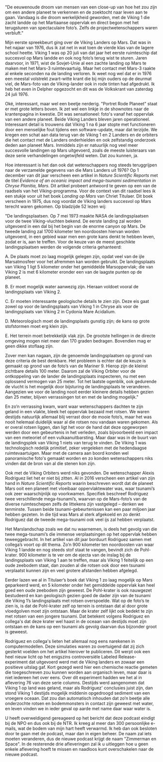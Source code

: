 "De eeuwenoude droom van mensen van een close-up van hoe het zou zijn om een andere planeet te verkennen en de zoektocht naar leven aan te gaan. Vandaag is die droom werkelijkheid geworden, met de Viking 1 die zacht landde op het Martiaanse oppervlak en direct begon met het terugsturen van spectaculaire foto’s. Zelfs de projectwetenschappers waren verbluft."

Mijn eerste spreekbeurt ging over de Viking Landers op Mars. Dat was in het najaar van 1976, dus ik zat net in wat toen de vierde klas van de lagere school heette. Viking 1 was op 20 juli van dat jaar het eerste ruimteschip dat succesvol op Mars landde en ook nog foto’s terug wist te sturen. Jaren daarvoor, in 1971, wist de Sovjet-Unie al een zachte landing op Mars te maken met het Mars-3 ruimtevaartuig. Maar het contact met Mars-3 raakte al enkele seconden na de landing verloren. Ik weet nog wel dat er in 1976 een meestal volstrekt zwart-witte krant die bij mijn ouders op de deurmat viel, de Mars-foto van de Viking-lander ook in rode tinten had afgedrukt. Ik heb het even in Delpher opgezocht en dit was de Volkskrant van zaterdag 24 juli 1976.

Oké, interessant, maar wel een beetje nerderig. "Portret Rode Planeet" staat er met grote letters boven. Ik zet wel een linkje in de shownotes naar de krantenpagina in kwestie. Dit was sensationeel: foto's vanaf het oppervlak van een andere planeet. Beide Viking Landers bleven jaren operationeel. Interessant detail is trouwens dat Viking 1 na 6 jaar stopte met functioneren door een menselijke fout tijdens een software-update, maar dat terzijde. We kregen een schat aan data terug van de Viking 1 en 2 Landers en de orbiters die het contact met de Landers onderhielden en ook zelfstandig onderzoek deden aan planeet Mars. Inmiddels zijn er natuurlijk nog veel meer succesvolle landingen op Mars uitgevoerd, zoals de meeste luisteraars van deze serie verhandelingen ongetwijfeld weten. Dat zou kunnen, ja.

Hoe interessant is het dan ook dat wetenschappers nog steeds teruggrijpen naar de verzamelde gegevens van die Mars Landers uit 1976? Op 1 december van dit jaar verscheen een artikel in *Nature Scientific Reports* met de titel *Evidence of an oceanic impact and mega-tsunami sedimentation in Chryse Planitia, Mars*. Dit artikel probeert antwoord te geven op een van de raadsels van het Viking-programma. Voor de context van dit raadsel lees ik een stukje voor uit het boek *Landing op Mars* van Chriet Titulaer. Dit boek verscheen in 1975, dus nog voordat de Viking landers succesvol op Mars terecht waren gekomen. Op bladzijde 52 lezen wij:

"De landingsplaatsen. Op 7 mei 1973 maakte NASA de landingsplaatsen voor de twee Viking-vluchten bekend. De eerste landing zal worden uitgevoerd in een dal bij het begin van de enorme canyon op Mars. De tweede landing zal 1700 kilometer ten noordoosten hiervan worden uitgevoerd, in een gebied waar men een grote kans denkt te hebben leven, zodat er is, aan te treffen. Voor de keuze van de meest geschikte landingsplaatsen werden de volgende criteria gehanteerd:

A. De plaats moet zo laag mogelijk gelegen zijn, opdat veel van de ijle Marsatmosfeer voor het afremmen kan worden gebruikt. De landingsplaats van Viking 1 ligt 5 kilometer onder het gemiddelde Marsoppervlak; die van Viking 2 is met 6 kilometer eronder een van de laagste punten op de planeet.

B. Er moet mogelijk water aanwezig zijn. Hieraan voldoet vooral de landingsplaats van Viking 2.

C. Er moeten interessante geologische details te zien zijn. Deze eis gaat zowel op voor de landingsplaats van Viking 1 in Chryse als voor de landingsplaats van Viking 2 in Cydonia Mare Acidalium.

D. Meteorologisch moet de landingsplaats gunstig zijn; de kans op grote stofstormen moet erg klein zijn.

E. Het terrein moet betrekkelijk vlak zijn. De grootste hellingen in de directe omgeving mogen niet meer dan 170 graden bedragen. Bovendien mag er geen dikke stoflaag zijn.

Zover men kan nagaan, zijn de genoemde landingsplaatsen op grond van deze criteria de best denkbare. Het probleem is echter dat de keuze is gemaakt op grond van de foto’s van de Mariner 9. Hierop zijn de kleinst zichtbare details 100 meter. Daarom zal de Viking Orbiter voor de ontkoppeling van de lander de landingsplaats inspecteren, nu met een oplossend vermogen van 25 meter. Tot het laatste ogenblik, ook gedurende de vlucht is het mogelijk door bijsturing de landingsplaats te veranderen. Aangezien we voor de landing nooit eerder kleinere details hebben gezien dan 25 meter, blijven verrassingen tot en met de landing mogelijk."

En zo’n verrassing kwam, want waar wetenschappers dachten te zijn geland in een vlakte, bleek het oppervlak bezaaid met rotsen. We waren destijds natuurlijk allemaal blij verrast door de mooie foto’s, maar het was nooit helemaal duidelijk waar al die rotsen nou vandaan waren gekomen. Als er overal rotsen liggen, dan ligt het voor de hand dat deze opgeworpen werden door een gebeurtenis in het verleden, zoals bijvoorbeeld een impact van een meteoriet of een vulkaanuitbarsting. Maar daar was in de buurt van de landingsplek van Viking 1 niets van terug te vinden. De Viking 1 was technologisch redelijk primitief, zeker vergeleken met de hedendaagse ruimtevaartuigen. Maar met de camera aan boord konden wel panoramische foto's gemaakt worden en zo konden wetenschappers niks vinden dat de bron van al die stenen kon zijn.

Ook met de Viking Orbiters werd niks gevonden. De wetenschapper Alexis Rodriguez liet het er niet bij zitten. Al in 2016 verscheen een artikel van zijn hand in *Nature Scientific Reports* waarin beschreven wordt dat de planeet Mars ooit een planeet met vloeibaar oppervlaktewater was, waar tsunami’s ook zeer waarschijnlijk op voorkwamen. Specifiek beschreef Rodriguez twee verschillende mega-tsunami’s, waarvan op de Mars-foto’s van de diverse ruimteschepen zelfs de littekens zijn vastgelegd – denken we tenminste. Tussen beide tsunami-gebeurtenissen kan een paar miljoen jaar hebben gezeten. In die tijd was Mars al sterk afgekoeld en zo denkt Rodriguez dat de tweede mega-tsunami ook veel ijs zal hebben verplaatst.

Het Marslandschap zoals we dat nu waarnemen, is deels het gevolg van die twee mega-tsunami’s die immense verplaatsingen op het oppervlak hebben teweeggebracht. In het artikel van dit jaar borduurt Rodriguez samen met collega’s voort op dit thema. Zo’n 900 kilometer ten noordoosten van waar Viking 1 landde en nog steeds stof staat te vangen, bevindt zich de Pohl-krater. 900 kilometer is te ver om de ejecta van de inslag bij de landingsplaats van Viking 1 aan te treffen, maar als Viking 1 feitelijk op een oude zeebodem staat, dan zouden al die rotsen ook door een tsunami verplaatst kunnen zijn en veel grotere afstanden hebben afgelegd.

Eerder lazen we al in Titulaer’s boek dat Viking 1 zo laag mogelijk op Mars geparkeerd werd, en 5 kilometer onder het gemiddelde oppervlak kan heel goed een oude zeebodem zijn geweest. De Pohl-krater is ook nauwgezet bestudeerd en kan geologisch gezien goed de dader zijn van de tsunami die Viking 1’s landingsplaats met rotsen overspoelde. Wat op de foto’s te zien is, is dat de Pohl-krater zelf op terrein is ontstaan dat al door grote vloedgolven moet zijn ontstaan. Maar de krater zelf lijkt ook bedekt te zijn met rotsen van een jongere tsunami. Dat betekent volgens Rodriguez en collega's dat deze krater wel haast in de oceaan van destijds moet zijn ontstaan en de kans op een tsunami als gevolg daarvan dus bijzonder groot is geweest.

Rodriguez en collega's lieten het allemaal nog eens narekenen in computermodellen. Deze simulaties waren zo overtuigend dat zij zich gesterkt voelden om het artikel hierover te publiceren. Dit werpt ook een heel nieuw licht op het enigszins controversiële Labeled Release-experiment dat uitgevoerd werd met de Viking landers en zowaar een positieve uitslag gaf. Kort gezegd werd hier een chemische reactie gemeten die toegeschreven zou kunnen worden aan organisch leven, maar daar is niet iedereen het over eens. Over dit experiment hadden we het al in aflevering 76 van deze serie columns. Destijds werd aangenomen dat Viking 1 op land was geland, maar als Rodriguez' conclusies juist zijn, dan stond Viking 1 destijds mogelijk middenin opgedroogd sediment van een vroegere oceaan. Dat zou dan automatisch inhouden dat zo’n beetje alle onderzochte rotsen en bodemmonsters in contact zijn geweest met water, en leven vinden we in ieder geval op aarde met name daar waar water is.

U heeft overweldigend gereageerd op het bericht dat deze podcast eindigt bij de NPO en dus ook bij de NTR. Ik kreeg al meer dan 300 persoonlijke e-mails, wat de bodem van mijn hart heeft verwarmd. Ik heb dan ook besloten door te gaan met de podcast, maar dan in eigen beheer. De naam zal iets moeten veranderen, dus de nieuwe podcast krijgt de naam "Zimmerman en Space". In de resterende drie afleveringen zal ik u uitleggen hoe u geen enkele aflevering hoeft te missen en naadloos kunt overschakelen naar de nieuwe podcast.